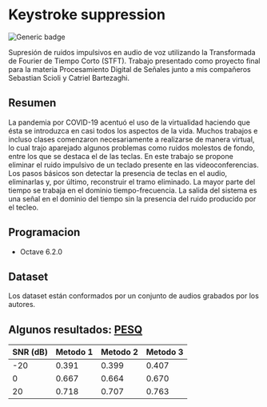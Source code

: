 # Keystroke suppression 

![Generic badge](https://img.shields.io/badge/made%20with-octave%206.2.0-blue) 

Supresión de ruidos impulsivos en audio de voz utilizando la Transformada de Fourier de Tiempo Corto (STFT). Trabajo presentado como proyecto final para la materia Procesamiento Digital de Señales junto a mis compañeros Sebastian Scioli y Catriel Bartezaghi.

## Resumen 
La pandemia por COVID-19 acentuó el uso de la virtualidad haciendo que ésta se introduzca en casi todos los aspectos de la vida. Muchos trabajos e incluso clases comenzaron necesariamente a realizarse de manera virtual, lo cual trajo aparejado algunos problemas como ruidos molestos de fondo, entre los que se destaca el de las teclas. En este trabajo se propone eliminar el ruido impulsivo de un teclado presente en las videoconferencias. Los pasos básicos son detectar la presencia de teclas en el audio, eliminarlas y, por último, reconstruir el tramo eliminado. La mayor parte del tiempo se trabaja en el dominio tiempo-frecuencia. La salida del sistema es una señal en el dominio del tiempo sin la presencia del ruido producido por el tecleo.

## Programacion 
- Octave 6.2.0 

## Dataset 
Los dataset están conformados por un conjunto de audios grabados por los autores. 

## Algunos resultados: [PESQ](https://en.wikipedia.org/wiki/Perceptual_Evaluation_of_Speech_Quality)

| SNR (dB) | Metodo 1 | Metodo 2 | Metodo 3|
| ------ | ------ | ------ | ------ |
| -20  | 0.391 |0.399 |0.407|
| 0 | 0.667 | 0.664 |0.670 |
| 20 | 0.718 |0.707 |0.763 |

